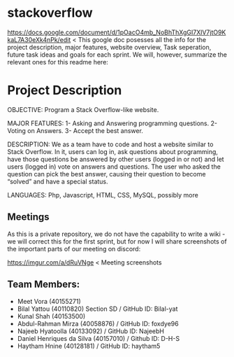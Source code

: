 # stackoverflow
https://docs.google.com/document/d/1pOacO4mb_NoBhThXgGI7XlV7jtO9KkaL7A30eXk4nPk/edit < This google doc posesses all the info for the project description, major features, website overview, Task seperation, future task ideas and goals for each sprint. We will, however, summarize the relevant ones for this readme here:

# Project Description

OBJECTIVE: Program a Stack Overflow-like website.

MAJOR FEATURES:
1- Asking and Answering programming questions.
2- Voting on Answers.
3- Accept the best answer.

DESCRIPTION: We as a team have to code and host a website similar to Stack Overflow. In it, users can log in, ask questions about programming, have those questions be answered by other users (logged in or not) and let users (logged in) vote on answers and questions. The user who asked the question can pick the best answer, causing their question to become “solved” and have a special status.

LANGUAGES: Php, Javascript, HTML, CSS, MySQL, possibly more

## Meetings
As this is a private repository, we do not have the capability to write a wiki - we will correct this for the first sprint, but for now I will share screenshots of the important parts of our meeting on discord:

https://imgur.com/a/dRuVNge < Meeting screenshots

## Team Members:
- Meet Vora (40155271)
- Bilal Yattou (40110820) Section SD / GitHub ID: Bilal-yat
- Kunal Shah (40153500)
- Abdul-Rahman Mirza (40058876) / GitHub ID: foxdye96
- Najeeb Hyatoolla (40133092) / GitHub ID: NajeebH
- Daniel Henriques da Silva (40157010) / Github ID: D-H-S
- Haytham Hnine (40128181) / GitHub ID: haytham5

